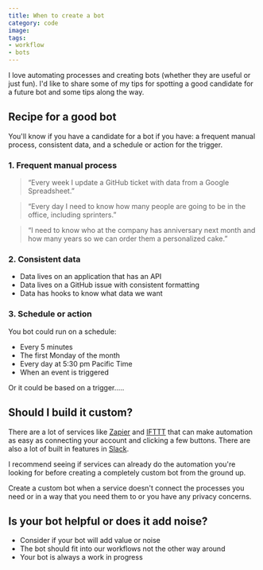 ```yaml
---
title: When to create a bot
category: code
image:
tags:
- workflow
- bots
---
```


I love automating processes and creating bots (whether they are useful or just fun). I'd like to share some of my tips for spotting a good candidate for a future bot and some tips along the way.

## Recipe for a good bot

You'll know if you have a candidate for a bot if you have: a frequent manual process, consistent data, and a schedule or action for the trigger.

### 1. Frequent manual process

> “Every week I update a GitHub ticket with data from a Google Spreadsheet.”

> “Every day I need to know how many people are going to be in the office, including sprinters.”

> “I need to know who at the company has anniversary next month and how many years so we can order them a personalized cake.”

### 2. Consistent data

- Data lives on an application that has an API
- Data lives on a GitHub issue with consistent formatting
- Data has hooks to know what data we want

### 3. Schedule or action

You bot could run on a schedule:
- Every 5 minutes
- The first Monday of the month
- Every day at 5:30 pm Pacific Time
- When an event is triggered

Or it could be based on a trigger.....

## Should I build it custom?

There are a lot of services like [Zapier](#) and [IFTTT](#) that can make automation as easy as connecting your account and clicking a few buttons. There are also a lot of built in features in [Slack](#).

I recommend seeing if services can already do the automation you're looking for before creating a completely custom bot from the ground up.

Create a custom bot when a service doesn't connect the processes you need or in a way that you need them to or you have any privacy concerns.


## Is your bot helpful or does it add noise?

- Consider if your bot will add value or noise
- The bot should fit into our workflows not the other way around
- Your bot is always a work in progress
